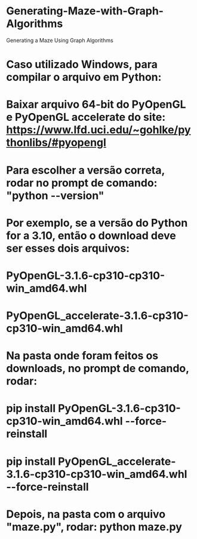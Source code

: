 # Generating-Maze-with-Graph-Algorithms
Generating a Maze Using Graph Algorithms

# Caso utilizado Windows, para compilar o arquivo em Python:
# Baixar arquivo 64-bit do PyOpenGL e PyOpenGL accelerate do site: https://www.lfd.uci.edu/~gohlke/pythonlibs/#pyopengl
# Para escolher a versão correta, rodar no prompt de comando: "python --version"

# Por exemplo, se a versão do Python for a 3.10, então o download deve ser esses dois arquivos:
# PyOpenGL-3.1.6-cp310-cp310-win_amd64.whl
# PyOpenGL_accelerate-3.1.6-cp310-cp310-win_amd64.whl

# Na pasta onde foram feitos os downloads, no prompt de comando, rodar:
# pip install PyOpenGL-3.1.6-cp310-cp310-win_amd64.whl --force-reinstall
# pip install PyOpenGL_accelerate-3.1.6-cp310-cp310-win_amd64.whl --force-reinstall

# Depois, na pasta com o arquivo "maze.py", rodar: python maze.py
